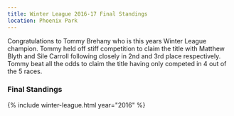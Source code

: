 ```yaml
---
title: Winter League 2016-17 Final Standings
location: Phoenix Park
---
```

Congratulations to Tommy Brehany who is this years Winter League champion. Tommy held off stiff
competition to claim the title with Matthew Blyth and Sile Carroll following closely in 2nd and
3rd place respectively. Tommy beat all the odds to claim the title having only competed in 4 out
of the 5 races.

### Final Standings

{% include winter-league.html year="2016" %}
